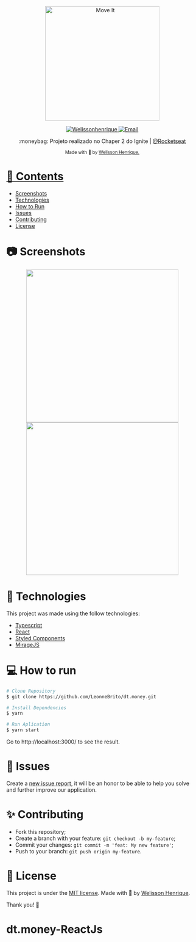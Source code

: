 <p align="center">
   <img src="./.github/logo.svg" alt="Move It" width="300"/>
</p>

<p align="center">	
   <a href="https://www.linkedin.com/in/wellissonhenriques21/">
      <img alt="Welissonhenrique" src="https://img.shields.io/badge/-WellHenri-5965e0?style=flat&logo=Linkedin&logoColor=white" />
   </a>
  <a href="mailto:britoleonne@gmail.com">
   <img alt="Email" src="https://img.shields.io/badge/-welissonh80%40gmail.com-%23525DCB" />
  </a>
</p>

<p align="center">
  :moneybag: Projeto realizado no Chaper 2 do Ignite | <a href="https://github.com/Rocketseat">@Rocketseat</a>
</p>

<div align="center">
  <sub> Made with 💖 by
    <a href="https://github.com/wellhenrique">Welisson Henrique.
  </sub>
</div>

# 📌 Contents

- [Screenshots](#camera-screenshot)
- [Technologies](#rocket-technologies)
- [How to Run](#computer-how-to-run)
- [Issues](#bug-issues)
- [Contributing](#sparkles-issues)
- [License](#page_facing_up-license)

# :camera: Screenshots

<div align="center">
   <img src="./.github/screen1.png" width="400px">
   <img src="./.github/screen2.png" width="400px">
</div>

# :rocket: Technologies

This project was made using the follow technologies:

- [Typescript](https://www.typescriptlang.org/)
- [React](https://reactjs.org/)
- [Styled Components](https://styled-components.com/)
- [MirageJS](https://miragejs.com/)

# :computer: How to run

```bash
# Clone Repository
$ git clone https://github.com/LeonneBrito/dt.money.git
```

```bash
# Install Dependencies
$ yarn

# Run Aplication
$ yarn start
```

Go to http://localhost:3000/ to see the result.

# :bug: Issues

Create a <a href="https://github.com/LeonneBrito/dt.money/issues">new issue report</a>, it will be an honor to be able to help you solve and further improve our application.

# :sparkles: Contributing

- Fork this repository;
- Create a branch with your feature: `git checkout -b my-feature`;
- Commit your changes: `git commit -m 'feat: My new feature'`;
- Push to your branch: `git push origin my-feature`.

# :page_facing_up: License

This project is under the [MIT license](./LICENSE).
Made with 💖 by [Welisson Henrique](https://www.linkedin.com/in/welisson-henr/).

Thank you! 🌠
# dt.money-ReactJs
